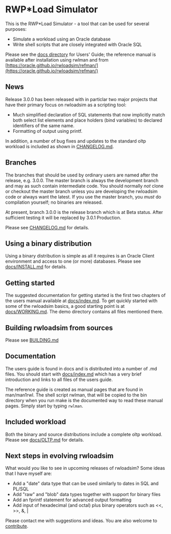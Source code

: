 # RWP\*Load Simulator
This is the RWP\*Load Simulator - a tool that can be used for several purposes:

 * Simulate a workload using an Oracle database
 * Write shell scripts that are closely integrated with Oracle SQL

Please see the [docs directory](docs) for Users' Guide; the reference manual is available after
installation using rwlman and from
[https://oracle.github.io/rwloadsim/refman/](https://oracle.github.io/rwloadsim/refman/)

## News

Release 3.0.0 has been released with in particlar two major projects that have their primary
focus on rwloadsim as a scripting tool:

 * Much simplified declaration of SQL statements that now implicitly match both select list elements and place holders (bind variables) to declared identifiers of the same name.
 * Formatting of output using printf.

In addition, a number of bug fixes and updates to the standard oltp workload is included
as shown in [CHANGELOG.md](CHANGELOG.md).

## Branches

The branches that should be used by ordinary users are named after the release, e.g. 3.0.0.
The master branch is always the development branch and may as such contain intermediate code.
You should normally _not_ clone or checkout the master branch unless you are developing the
rwloadsim code or always want the latest.
If you use the master branch, you _must_ do compilation yourself; no binaries are released.

At present, branch 3.0.0 is the release branch which is at Beta status. After sufficient testing
it will be replaced by 3.0.1 Production.

Please see [CHANGELOG.md](CHANGELOG.md) for details.

## Using a binary distribution

Using a binary distribution is simple as all it requires is an Oracle Client environment
and access to one (or more) databases.
Please see [docs/INSTALL.md](docs/INSTALL.md) for details.

## Getting started

The suggested documentation for getting started is the first two chapters of
the users manual available at [docs/index.md](docs/index.md#rwpload-simulator-users-guide).
To get quickly started with some of the rwloadsim basics, a good starting point
is at [docs/WORKING.md](docs/WORKING.md).
The demo directory contains all files mentioned there.

## Building rwloadsim from sources

Please see [BUILDING.md](BUILDING.md)

## Documentation

The users guide is found in docs and is distributed into a number of .md files. 
You should start with [docs/index.md](docs/index.md) which has a very brief 
introduction and links to all files of the users guide.

The reference guide is created as manual pages that are found in man/man1rwl.
The shell script rwlman, that will be copied to the bin directory when you run make
is the documented way to read these manual pages.
Simply start by typing ```rwlman```.

## Included workload

Both the binary and source distributions include a complete
oltp workload.  
Please see [docs/OLTP.md](docs/OLTP.md) for details.

## Next steps in evolving rwloadsim

What would _you_ like to see in upcoming releases of rwloadsim?
Some ideas that I have myself are:

 * Add a "date" data type that can be used similarly to dates in SQL and PL/SQL
 * Add "raw" and "blob" data types together with support for binary files
 * Add an fprintf statement for advanced output formatting
 * Add input of hexadecimal (and octal) plus binary operators such as <<, >>, &, |

Please contact me with suggestions and ideas.
You are also welcome to [contribute](CONTRIBUTING.md).
